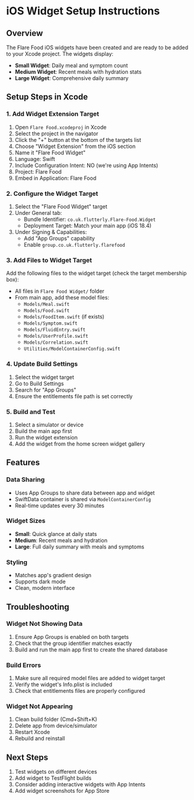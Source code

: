 # iOS Widget Setup Instructions

## Overview
The Flare Food iOS widgets have been created and are ready to be added to your Xcode project. The widgets display:
- **Small Widget**: Daily meal and symptom count
- **Medium Widget**: Recent meals with hydration stats
- **Large Widget**: Comprehensive daily summary

## Setup Steps in Xcode

### 1. Add Widget Extension Target
1. Open `Flare Food.xcodeproj` in Xcode
2. Select the project in the navigator
3. Click the "+" button at the bottom of the targets list
4. Choose "Widget Extension" from the iOS section
5. Name it "Flare Food Widget"
6. Language: Swift
7. Include Configuration Intent: NO (we're using App Intents)
8. Project: Flare Food
9. Embed in Application: Flare Food

### 2. Configure the Widget Target
1. Select the "Flare Food Widget" target
2. Under General tab:
   - Bundle Identifier: `co.uk.flutterly.Flare-Food.Widget`
   - Deployment Target: Match your main app (iOS 18.4)
3. Under Signing & Capabilities:
   - Add "App Groups" capability
   - Enable `group.co.uk.flutterly.flarefood`

### 3. Add Files to Widget Target
Add the following files to the widget target (check the target membership box):
- All files in `Flare Food Widget/` folder
- From main app, add these model files:
  - `Models/Meal.swift`
  - `Models/Food.swift`
  - `Models/FoodItem.swift` (if exists)
  - `Models/Symptom.swift`
  - `Models/FluidEntry.swift`
  - `Models/UserProfile.swift`
  - `Models/Correlation.swift`
  - `Utilities/ModelContainerConfig.swift`

### 4. Update Build Settings
1. Select the widget target
2. Go to Build Settings
3. Search for "App Groups"
4. Ensure the entitlements file path is set correctly

### 5. Build and Test
1. Select a simulator or device
2. Build the main app first
3. Run the widget extension
4. Add the widget from the home screen widget gallery

## Features

### Data Sharing
- Uses App Groups to share data between app and widget
- SwiftData container is shared via `ModelContainerConfig`
- Real-time updates every 30 minutes

### Widget Sizes
- **Small**: Quick glance at daily stats
- **Medium**: Recent meals and hydration
- **Large**: Full daily summary with meals and symptoms

### Styling
- Matches app's gradient design
- Supports dark mode
- Clean, modern interface

## Troubleshooting

### Widget Not Showing Data
1. Ensure App Groups is enabled on both targets
2. Check that the group identifier matches exactly
3. Build and run the main app first to create the shared database

### Build Errors
1. Make sure all required model files are added to widget target
2. Verify the widget's Info.plist is included
3. Check that entitlements files are properly configured

### Widget Not Appearing
1. Clean build folder (Cmd+Shift+K)
2. Delete app from device/simulator
3. Restart Xcode
4. Rebuild and reinstall

## Next Steps
1. Test widgets on different devices
2. Add widget to TestFlight builds
3. Consider adding interactive widgets with App Intents
4. Add widget screenshots for App Store